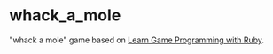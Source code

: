 # whack_a_mole

"whack a mole" game based on [Learn Game Programming with Ruby](https://www.oreilly.com/library/view/learn-game-programming/9781680501537/).
